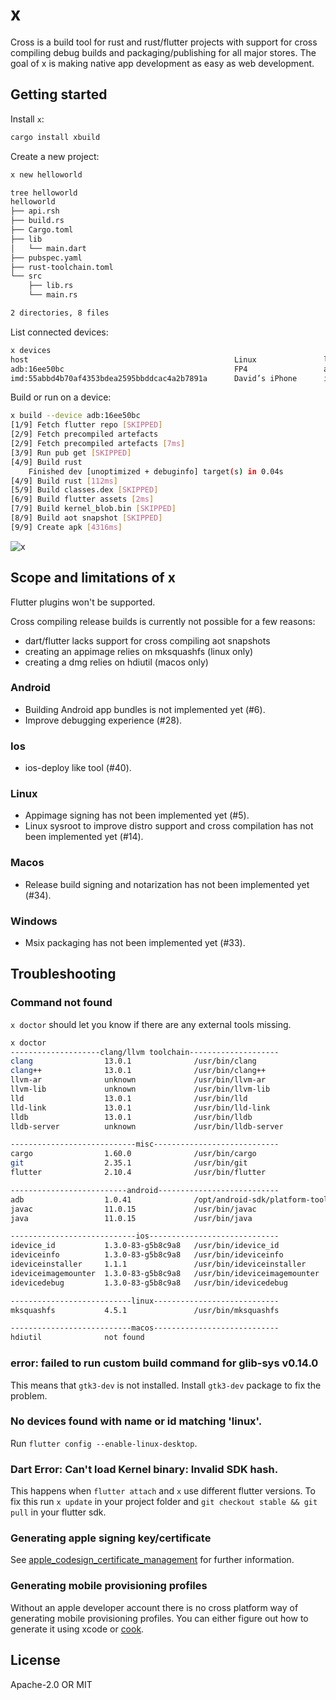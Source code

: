 # x
Cross is a build tool for rust and rust/flutter projects with support for cross compiling debug
builds and packaging/publishing for all major stores. The goal of x is making native app development
as easy as web development.

## Getting started
Install `x`:
```sh
cargo install xbuild
```

Create a new project:
```sh
x new helloworld

tree helloworld
helloworld
├── api.rsh
├── build.rs
├── Cargo.toml
├── lib
│   └── main.dart
├── pubspec.yaml
├── rust-toolchain.toml
└── src
    ├── lib.rs
    └── main.rs

2 directories, 8 files
```

List connected devices:
```sh
x devices
host                                              Linux               linux x64           Arch Linux 5.16.10-arch1-1
adb:16ee50bc                                      FP4                 android arm64       Android 11 (API 30)
imd:55abbd4b70af4353bdea2595bbddcac4a2b7891a      David’s iPhone      ios arm64           iPhone OS 15.3.1
```

Build or run on a device:
```sh
x build --device adb:16ee50bc
[1/9] Fetch flutter repo [SKIPPED]
[2/9] Fetch precompiled artefacts
[2/9] Fetch precompiled artefacts [7ms]
[3/9] Run pub get [SKIPPED]
[4/9] Build rust
    Finished dev [unoptimized + debuginfo] target(s) in 0.04s
[4/9] Build rust [112ms]
[5/9] Build classes.dex [SKIPPED]
[6/9] Build flutter assets [2ms]
[7/9] Build kernel_blob.bin [SKIPPED]
[8/9] Build aot snapshot [SKIPPED]
[9/9] Create apk [4316ms]
```

![x](https://user-images.githubusercontent.com/741807/162616805-30b48faa-84f0-4fec-851a-4c94fd35c6bd.png)

## Scope and limitations of x
Flutter plugins won't be supported.

Cross compiling release builds is currently not possible for a few reasons:

 - dart/flutter lacks support for cross compiling aot snapshots
 - creating an appimage relies on mksquashfs (linux only)
 - creating a dmg relies on hdiutil (macos only)

### Android
 - Building Android app bundles is not implemented yet (#6).
 - Improve debugging experience (#28).

### Ios
 - ios-deploy like tool (#40).

### Linux
 - Appimage signing has not been implemented yet (#5).
 - Linux sysroot to improve distro support and cross compilation has not been implemented yet (#14).

### Macos
 - Release build signing and notarization has not been implemented yet (#34).

### Windows
 - Msix packaging has not been implemented yet (#33).

## Troubleshooting

### Command not found
`x doctor` should let you know if there are any external tools missing.

```sh
x doctor
--------------------clang/llvm toolchain--------------------
clang                13.0.1              /usr/bin/clang
clang++              13.0.1              /usr/bin/clang++
llvm-ar              unknown             /usr/bin/llvm-ar
llvm-lib             unknown             /usr/bin/llvm-lib
lld                  13.0.1              /usr/bin/lld
lld-link             13.0.1              /usr/bin/lld-link
lldb                 13.0.1              /usr/bin/lldb
lldb-server          unknown             /usr/bin/lldb-server

----------------------------misc----------------------------
cargo                1.60.0              /usr/bin/cargo
git                  2.35.1              /usr/bin/git
flutter              2.10.4              /usr/bin/flutter

--------------------------android---------------------------
adb                  1.0.41              /opt/android-sdk/platform-tools/adb
javac                11.0.15             /usr/bin/javac
java                 11.0.15             /usr/bin/java

----------------------------ios-----------------------------
idevice_id           1.3.0-83-g5b8c9a8   /usr/bin/idevice_id
ideviceinfo          1.3.0-83-g5b8c9a8   /usr/bin/ideviceinfo
ideviceinstaller     1.1.1               /usr/bin/ideviceinstaller
ideviceimagemounter  1.3.0-83-g5b8c9a8   /usr/bin/ideviceimagemounter
idevicedebug         1.3.0-83-g5b8c9a8   /usr/bin/idevicedebug

---------------------------linux----------------------------
mksquashfs           4.5.1               /usr/bin/mksquashfs

---------------------------macos----------------------------
hdiutil              not found
```

### error: failed to run custom build command for glib-sys v0.14.0
This means that `gtk3-dev` is not installed. Install `gtk3-dev` package to fix the problem.

### No devices found with name or id matching 'linux'.
Run `flutter config --enable-linux-desktop`.

### Dart Error: Can't load Kernel binary: Invalid SDK hash.
This happens when `flutter attach` and `x` use different flutter versions. To fix this run
`x update` in your project folder and `git checkout stable && git pull` in your flutter sdk.

### Generating apple signing key/certificate
See [apple_codesign_certificate_management](https://github.com/indygreg/PyOxidizer/blob/main/apple-codesign/docs/apple_codesign_certificate_management.rst) for further information.

### Generating mobile provisioning profiles
Without an apple developer account there is no cross platform way of generating mobile provisioning
profiles. You can either figure out how to generate it using xcode or [cook](https://github.com/n3d1117/cook).

## License
Apache-2.0 OR MIT
